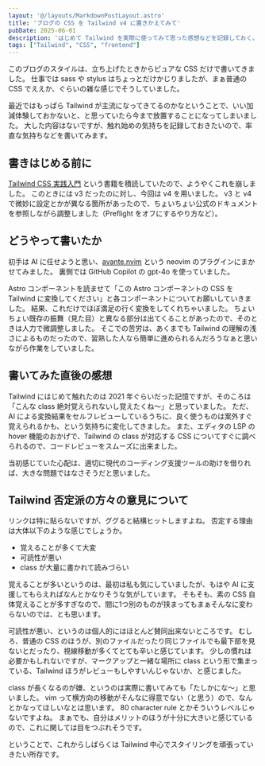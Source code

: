 ```yaml
---
layout: '@/layouts/MarkdownPostLayout.astro'
title: 'ブログの CSS を Tailwind v4 に置きかえてみて'
pubDate: 2025-06-01
description: 'はじめて Tailwind を実際に使ってみて思った感想などを記録しておく。'
tags: ["Tailwind", "CSS", "frontend"]
---
```

このブログのスタイルは、立ち上げたときからピュアな CSS だけで書いてきました。
仕事では sass や stylus はちょっとだけかじりましたが、まぁ普通の CSS でええか、ぐらいの雑な感じでそうしていました。

最近ではもっぱら Tailwind が主流になってきてるのかなということで、いい加減体験しておかないと、と思っていたら今まで放置することになってしまいました。
大した内容はないですが、触れ始めの気持ちを記録しておきたいので、率直な気持ちなどを書いてみます。

## 書きはじめる前に

[Tailwind CSS 実践入門](https://gihyo.jp/book/2024/978-4-297-13943-8) という書籍を積読していたので、ようやくこれを崩しました。
このときには v3 だったのに対し、今回は v4 を用いました。
v3 と v4 で微妙に設定とかが異なる箇所があったので、ちょいちょい公式のドキュメントを参照しながら調整しました（Preflight をオフにするやり方など）。

## どうやって書いたか

初手は AI に任せようと思い、[avante.nvim](https://github.com/yetone/avante.nvim) という neovim のプラグインにまかせてみました。
裏側では GitHub Copilot の gpt-4o を使っていました。

Astro コンポーネントを読ませて「この Astro コンポーネントの CSS を Tailwind に変換してください」と各コンポーネントについてお願いしていきました。
結果、これだけでほぼ満足の行く変換をしてくれちゃいました。
ちょいちょい既存の振舞（見た目）と異なる部分は出てくることがあったので、そのときは人力で微調整しました。
そこでの苦労は、あくまでも Tailwind の理解の浅さによるものだったので、習熟した人なら簡単に進められるんだろうなぁと思いながら作業をしていました。

## 書いてみた直後の感想

Tailwind にはじめて触れたのは 2021 年ぐらいだった記憶ですが、そのころは「こんな class 絶対覚えられないし覚えたくね～」と思っていました。
ただ、AI による変換結果をセルフレビューしているうちに、良く使うものは案外すぐ覚えられるかも、という気持ちに変化してきました。
また、エディタの LSP の hover 機能のおかげで、Tailwind の class が対応する CSS についてすぐに調べられるので、コードレビューをスムーズに出来ました。

当初感じていた心配は、適切に現代のコーディング支援ツールの助けを借りれば、大きな問題ではなさそうだと思いました。

## Tailwind 否定派の方々の意見について

リンクは特に貼らないですが、ググると結構ヒットしますよね。
否定する理由は大体以下のような感じでしょうか。

- 覚えることが多くて大変
- 可読性が悪い
- class が大量に書かれて読みづらい

覚えることが多いというのは、最初は私も気にしていましたが、もはや AI に支援してもらえればなんとかなりそうな気がしています。
そもそも、素の CSS 自体覚えることが多すぎなので、間に1つ別のものが挟まってもまぁそんなに変わらないのでは、とも思います。

可読性が悪い、というのは個人的にはほとんど賛同出来ないところです。
むしろ、普通の CSS のほうが、別のファイルだったり同じファイルでも最下部を見ないとだったり、視線移動が多くてとても辛いと感じています。
少しの慣れは必要かもしれないですが、マークアップと一緒な場所に class という形で集まっている、Tailwind ほうがレビューもしやすいんじゃないか、と感じました。

class が長くなるのが嫌、というのは実際に書いてみても「たしかにな～」と思いました。
vim って横方向の移動がそんなに得意でない（と思う）ので、なんとかなってほしいなとは思います。
80 character rule とかそういうレベルじゃないですよね。
まぁでも、自分はメリットのほうが十分に大きいと感じているので、これに関しては目をつぶれそうです。

ということで、これからしばらくは Tailwind 中心でスタイリングを頑張っていきたい所存です。
